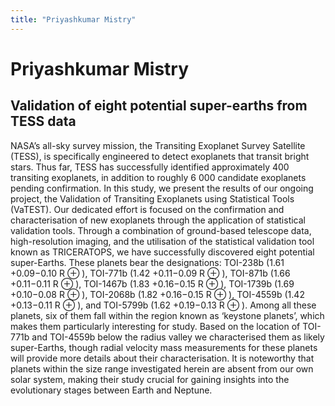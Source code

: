 ```yaml
---
title: "Priyashkumar Mistry"
---
```


# Priyashkumar Mistry
## Validation of eight potential super-earths from TESS data

NASA’s all-sky survey mission, the Transiting Exoplanet Survey Satellite (TESS), is specifically engineered to detect exoplanets that transit bright stars. Thus far, TESS has successfully identified approximately 400 transiting exoplanets, in addition to roughly 6 000 candidate exoplanets pending confirmation. In this study, we present the results of our ongoing project, the Validation of Transiting Exoplanets using Statistical Tools (VaTEST). Our dedicated effort is focused on the confirmation and characterisation of new exoplanets through the application of statistical validation tools. Through a combination of ground-based telescope data, high-resolution imaging, and the utilisation of the statistical validation tool known as TRICERATOPS, we have successfully discovered eight potential super-Earths. These planets bear the designations: TOI-238b (1.61 +0.09−0.10 R ⊕ ), TOI-771b (1.42 +0.11−0.09 R ⊕ ), TOI-871b (1.66 +0.11−0.11 R ⊕ ), TOI-1467b (1.83 +0.16−0.15 R ⊕ ), TOI-1739b (1.69 +0.10−0.08 R ⊕ ), TOI-2068b (1.82 +0.16−0.15 R ⊕ ), TOI-4559b (1.42 +0.13−0.11 R ⊕ ), and TOI-5799b (1.62 +0.19−0.13 R ⊕ ). Among all these planets, six of them fall within the region known as ‘keystone planets’, which makes them particularly interesting for study. Based on the location of TOI-771b and TOI-4559b below the radius valley we characterised them as likely super-Earths, though radial velocity mass measurements for these planets will provide more details about their characterisation. It is noteworthy that planets within the size range investigated herein are absent from our own solar system, making their study crucial for gaining insights into the evolutionary stages between Earth and Neptune.
